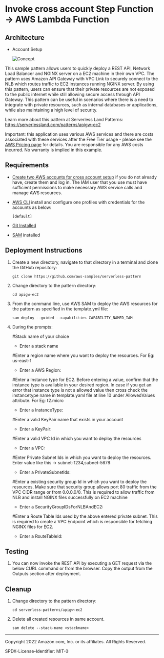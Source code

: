 # Invoke cross account Step Function -> AWS Lambda Function
## Architecture
* Account Setup

    ![Concept](./images/stepfunctions-crossacc-lambda.png)

This sample pattern allows users to quickly deploy a REST API, Network Load Balancer and NGINX server on a EC2 machine in their own VPC. The pattern uses Amazon API Gateway with VPC Link to securely connect to the NLB which routes traffic to EC2 instances running NGINX server. By using this pattern, users can ensure that their private resources are not exposed to the public internet while still allowing secure access through API Gateway. This pattern can be useful in scenarios where there is a need to integrate with private resources, such as internal databases or applications, while also maintaining a high level of security.

Learn more about this pattern at Serverless Land Patterns: https://serverlessland.com/patterns/apigw-ec2

Important: this application uses various AWS services and there are costs associated with these services after the Free Tier usage - please see the [AWS Pricing page](https://aws.amazon.com/pricing/) for details. You are responsible for any AWS costs incurred. No warranty is implied in this example.

## Requirements
* [Create two AWS accounts for cross account setup](https://portal.aws.amazon.com/gp/aws/developer/registration/index.html) if you do not already have, create them and log in. The IAM user that you use must have sufficient permissions to make necessary AWS service calls and manage AWS resources.

* [AWS CLI](https://docs.aws.amazon.com/cli/latest/userguide/install-cliv2.html) install and configure one profiles with credentials for the accounts as below:
    ```
    [default]
    ```
* [Git Installed](https://git-scm.com/book/en/v2/Getting-Started-Installing-Git)
* [SAM](https://docs.aws.amazon.com/serverless-application-model/latest/developerguide/serverless-sam-cli-install.html) installed

## Deployment Instructions

1. Create a new directory, navigate to that directory in a terminal and clone the GitHub repository:
    ``` 
    git clone https://github.com/aws-samples/serverless-pattern
    ```
1. Change directory to the pattern directory:
    ```
    cd apigw-ec2
    ```
1. From the command line, use AWS SAM to deploy the AWS resources for the pattern as specified in the template.yml file:
    ```
    sam deploy --guided --capabilities CAPABILITY_NAMED_IAM
    ```
1. During the prompts:

    #Stack name of your choice
    - Enter a stack name

    #Enter a region name where you want to deploy the resources. For Eg: us-east-1
    - Enter a AWS Region:

    #Enter a Instance type for EC2. Before entering a value, confirm that the instance type is available in your desired region. In case if you get an error that instance type is not a allowed value then cross check the instancetype name in template.yaml file at line 10 under AllowedValues attribute. For Eg: t2.micro
    - Enter a InstanceType:

    #Enter a valid KeyPair name that exists in your account
    - Enter a KeyPair:

    #Enter a valid VPC Id in which you want to deploy the resources
    - Enter a VPC:

    #Enter Private Subnet Ids in which you want to deploy the resources. Enter value like this -> subnet-1234,subnet-5678
    - Enter a PrivateSubnetIds:

    #Enter a existing security group Id in which you want to deploy the resources. Make sure that security group allows port 80 traffic from the VPC CIDR range or from 0.0.0.0/0. This is required to allow traffic from NLB and install NGINX files successfully on EC2 machine
    - Enter a SecurityGroupIDsForNLBAndEC2:

    #Enter a Route Table Ids used by the above entered private subnet. This is required to create a VPC Endpoint which is responsible for fetching NGINX files for EC2.  
    - Enter a RouteTableId:

## Testing

1. You can now invoke the REST API by executing a GET request via the below CURL command or from the browser. Copy the output from the Outputs section after deployment. 

## Cleanup
 
1. Change directory to the pattern directory:
    ```
    cd serverless-patterns/apigw-ec2
    ```
1. Delete all created resources in same account.
    ```
    sam delete --stack-name <stackname>
    ```
----
Copyright 2022 Amazon.com, Inc. or its affiliates. All Rights Reserved.

SPDX-License-Identifier: MIT-0

